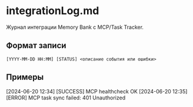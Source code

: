 # integrationLog.md

Журнал интеграции Memory Bank с MCP/Task Tracker.

## Формат записи
```
[YYYY-MM-DD HH:MM] [STATUS] <описание события или ошибки>
```

## Примеры
[2024-06-20 12:34] [SUCCESS] MCP healthcheck OK
[2024-06-20 12:35] [ERROR] MCP task sync failed: 401 Unauthorized 